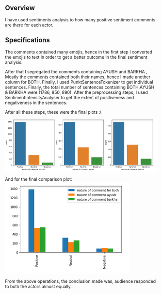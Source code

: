## Overview
I have used sentiments analysis to how many positive sentiment comments are there for each actor.
## Specifications
The comments contained many emojis, hence in the first step I converted the emojis to text in order to get a better outcome in the final sentiment analysis.

After that I segregated the comments containing AYUSH  and BARKHA , Mostly the comments contained both their names, hence I made another column for BOTH.
Finally, I used PunktSentenceTokenizer to get individual sentences.
Finally, the total number of sentences containing BOTH,AYUSH & BARKHA were (1786, 850, 890).
After the preprocessing steps, I used SentimentIntensityAnalyser to get the extent of positiveness and negativeness in the sentences.

After all these steps, these were the final plots  :\

![](https://github.com/shaurysrivastav27/Pocket-aces-assignment/blob/master/TASK-2%20Actor%20comparision/plots/dual.png)


And for the final comparison plot:
![](https://github.com/shaurysrivastav27/Pocket-aces-assignment/blob/master/TASK-2%20Actor%20comparision/plots/final.png)


From the above operations, the conclusion made was, audience responded to both the actors almost equally.

